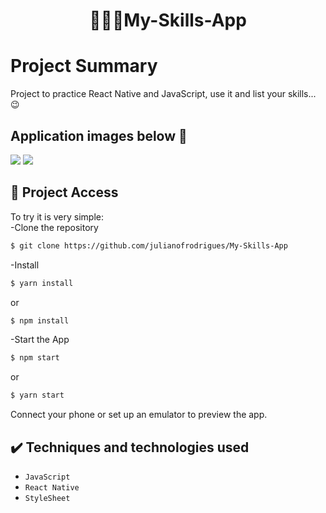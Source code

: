 <h1 align="center">🤹🏻‍♂️My-Skills-App</h1>

# Project Summary
 Project to practice React Native and JavaScript, use it and list your skills... 😉

## Application images below 😬

<p>
<img src="https://i.imgur.com/mAnXMqo.png" />
<img src="https://i.imgur.com/JH3gphX.png" />
</P>

## 📁 Project Access
To try it is very simple:<br>
-Clone the repository
```bash
$ git clone https://github.com/julianofrodrigues/My-Skills-App
```
-Install
```bash
$ yarn install
```
or
```bash
$ npm install
```

-Start the App
```bash
$ npm start
```
or
```bash
$ yarn start
```
Connect your phone or set up an emulator to preview the app.

## ✔️ Techniques and technologies used

- ``JavaScript``
- ``React Native``
- ``StyleSheet``
